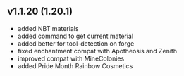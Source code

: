 ## v1.1.20 (1.20.1)
- added NBT materials
- added command to get current material
- added better for tool-detection on forge
- fixed enchantment compat with Apotheosis and Zenith
- improved compat with MineColonies
- added Pride Month Rainbow Cosmetics